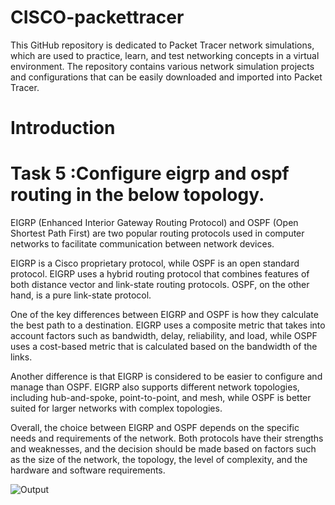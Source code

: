 # CISCO-packettracer
This GitHub repository is dedicated to Packet Tracer network simulations, which are used to practice, learn, and test networking concepts in a virtual environment. The repository contains various network simulation projects and configurations that can be easily downloaded and imported into Packet Tracer.

# Introduction 


# Task 5 :Configure eigrp and ospf routing in the below topology.
EIGRP (Enhanced Interior Gateway Routing Protocol) and OSPF (Open Shortest Path First) are two popular routing protocols used in computer networks to facilitate communication between network devices.

EIGRP is a Cisco proprietary protocol, while OSPF is an open standard protocol. EIGRP uses a hybrid routing protocol that combines features of both distance vector and link-state routing protocols. OSPF, on the other hand, is a pure link-state protocol.

One of the key differences between EIGRP and OSPF is how they calculate the best path to a destination. EIGRP uses a composite metric that takes into account factors such as bandwidth, delay, reliability, and load, while OSPF uses a cost-based metric that is calculated based on the bandwidth of the links.

Another difference is that EIGRP is considered to be easier to configure and manage than OSPF. EIGRP also supports different network topologies, including hub-and-spoke, point-to-point, and mesh, while OSPF is better suited for larger networks with complex topologies.

Overall, the choice between EIGRP and OSPF depends on the specific needs and requirements of the network. Both protocols have their strengths and weaknesses, and the decision should be made based on factors such as the size of the network, the topology, the level of complexity, and the hardware and software requirements.


![Output](https://user-images.githubusercontent.com/90936436/220851391-83dcfa9c-2b82-430a-9ab1-42418fb67c6f.png)


